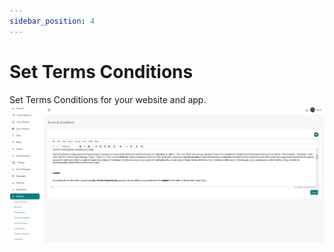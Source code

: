 ```yaml
---
sidebar_position: 4
---
```


# Set Terms Conditions

Set Terms Conditions for your website and app.
![Terms Conditions](/images/panel/terms_conditions.png)
